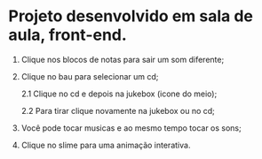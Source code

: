 <h1>Projeto desenvolvido em sala de aula, front-end.</h1>

1. Clique nos blocos de notas para sair um som diferente;

2. Clique no bau para selecionar um cd;

   2.1 Clique no cd e depois na jukebox (icone do meio);

   2.2 Para tirar clique novamente na jukebox ou no cd;

4. Você pode tocar musicas e ao mesmo tempo tocar os sons;

5. Clique no slime para uma animação interativa.
